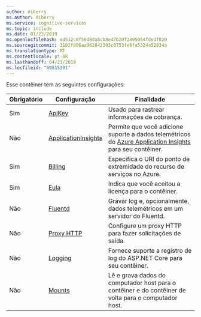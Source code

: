 ```yaml
---
author: diberry
ms.author: diberry
ms.service: cognitive-services
ms.topic: include
ms.date: 01/22/2019
ms.openlocfilehash: ed512c0f56d8da5cb8e47b20f2495054fdedf020
ms.sourcegitcommit: 3102f886aa962842303c8753fe8fa5324a52834a
ms.translationtype: MT
ms.contentlocale: pt-BR
ms.lasthandoff: 04/23/2019
ms.locfileid: "60815391"
---
```

Esse contêiner tem as seguintes configurações:

|Obrigatório|Configuração|Finalidade|
|--|--|--|
|Sim|[ApiKey](#apikey-configuration-setting)|Usado para rastrear informações de cobrança.|
|Não |[ApplicationInsights](#applicationinsights-setting)|Permite que você adicione suporte a dados telemétricos do [Azure Application Insights](https://docs.microsoft.com/azure/application-insights) para seu contêiner.|
|Sim|[Billing](#billing-configuration-setting)|Especifica o URI do ponto de extremidade do recurso de serviços no Azure.|
|Sim|[Eula](#eula-setting)| Indica que você aceitou a licença para o contêiner.|
|Não |[Fluentd](#fluentd-settings)|Gravar log e, opcionalmente, dados telemétricos em um servidor do Fluentd.|
|Não |[Proxy HTTP](#http-proxy-credentials-settings)|Configure um proxy HTTP para fazer solicitações de saída.|
|Não |[Logging](#logging-settings)|Fornece suporte a registro de log do ASP.NET Core para seu contêiner. |
|Não |[Mounts](#mount-settings)|Lê e grava dados do computador host para o contêiner e do contêiner de volta para o computador host.|
